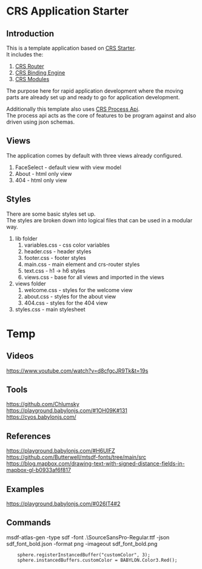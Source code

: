 # CRS Application Starter

## Introduction

This is a template application based on [CRS Starter](https://github.com/caperaven/crs-starter).  
It includes the:
1. [CRS Router](https://github.com/caperaven/crs-router)
2. [CRS Binding Engine](https://github.com/caperaven/crs-binding/)
3. [CRS Modules](https://github.com/caperaven/crs-modules)

The purpose here for rapid application development where the moving parts are already set up and ready to go for application development.

Additionally this template also uses [CRS Process Api](https://github.com/caperaven/crs-process-api).  
The process api acts as the core of features to be program against and also driven using json schemas.

## Views
The application comes by default with three views already configured.

1. FaceSelect - default view with view model
2. About - html only view
3. 404 - html only view

## Styles
There are some basic styles set up.  
The styles are broken down into logical files that can be used in a modular way.

1. lib folder
    1. variables.css - css color variables
    1. header.css - header styles
    1. footer.css - footer styles
    1. main.css - main element and crs-router styles
    1. text.css - h1 -> h6 styles
    1. views.css - base for all views and imported in the views
1. views folder
    1. welcome.css - styles for the welcome view
    1. about.css - styles for the about view
    1. 404.css - styles for the 404 view
1. styles.css - main stylesheet

# Temp

## Videos
https://www.youtube.com/watch?v=d8cfgcJR9Tk&t=19s

## Tools
https://github.com/Chlumsky
https://playground.babylonjs.com/#1OH09K#131
https://cyos.babylonjs.com/

## References
https://playground.babylonjs.com/#H6UIFZ
https://github.com/Butterwell/mtsdf-fonts/tree/main/src
https://blog.mapbox.com/drawing-text-with-signed-distance-fields-in-mapbox-gl-b0933af6f817

## Examples
https://playground.babylonjs.com/#026IT4#2

## Commands
msdf-atlas-gen -type sdf -font .\SourceSansPro-Regular.ttf -json sdf_font_bold.json -format png -imageout sdf_font_bold.png


        sphere.registerInstancedBuffer("customColor", 3);
        sphere.instancedBuffers.customColor = BABYLON.Color3.Red();